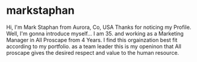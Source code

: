 # markstaphan
Hi, I'm Mark Staphan from Aurora, Co, USA Thanks for noticing my Profile.  Well, I'm gonna introduce myself... I am 35. and working as a Marketing Manager in All Proscape from 4 Years. I find this orgainzation best fit according to my portfolio. as a team leader this is my openinon that All proscape gives the desired respect and value to the human resource. 
